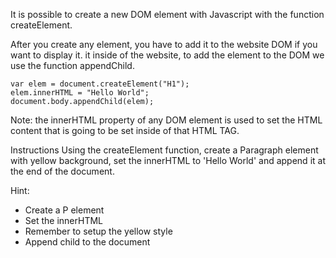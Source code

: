 It is possible to create a new DOM element with Javascript with the function createElement.

After you create any element, you have to add it to the website DOM if you want to display it. it inside of the website, to add the element to the DOM we use the function appendChild.

    var elem = document.createElement("H1");
    elem.innerHTML = "Hello World";
    document.body.appendChild(elem);

Note: the innerHTML property of any DOM element is used to set the HTML content that is going to be set inside of that HTML TAG.

Instructions
Using the createElement function, create a Paragraph element with yellow background, set the innerHTML to 'Hello World' and append it at the end of the document.

Hint:
- Create a P element
- Set the innerHTML
- Remember to setup the yellow style
- Append child to the document